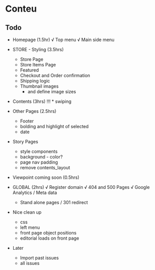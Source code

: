 # Conteu

## Todo

* Homepage (1.5hr)
  √ Top menu
  √ Main side menu

* STORE - Styling (3.5hrs)
  * Store Page
  * Store Items Page
  * Featured
  * Checkout and Order confirmation
  * Shipping logic
  * Thumbnail images
    - and define image sizes

* Contents (3hrs)
!!!  * swiping

* Other Pages (2.5hrs)
  * Footer
  * bolding and highlight of selected
  * date

* Story Pages
  - style components
  - background - color?
  - page nav padding
  - remove contents_layout

* Viewpoint coming soon (0.5hrs)

* GLOBAL (2hrs)
  √ Register domain
  √ 404 and 500 Pages
  √ Google Analytics
  / Meta data
    - Stand alone pages
  / 301 redirect

* Nice clean up
  - css
  - left menu
  - front page object positions
  - editorial loads on front page

* Later
  * Import past issues
  * all issues
